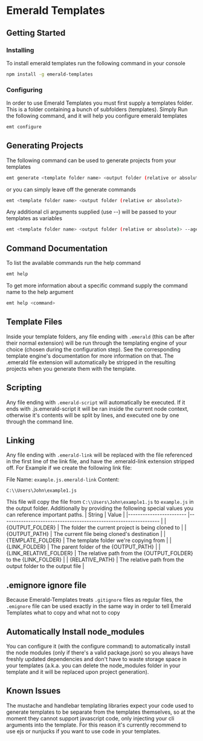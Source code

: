 # Emerald Templates
## Getting Started
### Installing
To install emerald templates run the following command in your console
```bash
npm install -g emerald-templates
```

### Configuring
In order to use Emerald Templates you must first supply a templates folder. This is a folder containing a bunch of subfolders (templates). Simply Run the following command, and it will help you configure emerald templates
```bash
emt configure
```

## Generating Projects
The following command can be used to generate projects from your templates
```bash
emt generate <template folder name> <output folder (relative or absolute)>
```
or you can simply leave off the generate commands
```bash
emt <template folder name> <output folder (relative or absolute)>
```
Any additional cli arguments supplied (use --) will be passed to your templates as variables
```bash
emt <template folder name> <output folder (relative or absolute)> --age 12
```

## Command Documentation
To list the available commands run the help command
```bash
emt help
```
To get more information about a specific command supply the command name to the help argument
```bash
emt help <command>
```

## Template Files
Inside your template folders, any file ending with `.emerald` (this can be after their normal extension) will be run through the templating engine of your choice (chosen during the configuration step). See the corresponding template engine's documentation for more information on that. The .emerald file extension will automatically be stripped in the resulting projects when you generate them with the template.

## Scripting
Any file ending with `.emerald-script` will automatically be executed. If it ends with .js.emerald-script it will be ran inside the current node context, otherwise it's contents will be split by lines, and executed one by one through the command line.

## Linking
Any file ending with `.emerald-link` will be replaced with the file referenced in the first line of the link file, and have the .emerald-link extension stripped off.
For Example if we create the following link file:


File Name: `example.js.emerald-link`
Content:
```
C:\\Users\John\example1.js
```

This file will copy the file from `C:\\Users\John\example1.js` to `example.js` in the output folder.
Additionally by providing the following special values you can reference important paths.
| String                 	| Value                                                           	|
|------------------------	|-----------------------------------------------------------------	|
| {OUTPUT_FOLDER}        	| The folder the current project is being cloned to               	|
| {OUTPUT_PATH}          	| The current file being cloned's destination                     	|
| {TEMPLATE_FOLDER}      	| The template folder we're copying from                          	|
| {LINK_FOLDER}          	| The parent folder of the {OUTPUT_PATH}                          	|
| {LINK_RELATIVE_FOLDER} 	| The relative path from the {OUTPUT_FOLDER} to the {LINK_FOLDER} 	|
| {RELATIVE_PATH}        	| The relative path from the output folder to the output file     	|

## .emignore ignore file
Because Emerald-Templates treats `.gitignore` files as regular files, the `.emignore` file can be used exactly in the same way in order to tell Emerald Templates what to copy and what not to copy


## Automatically Install node_modules
You can configure it (with the configure command) to automatically install the node modules (only if there's a valid package.json) so you always have freshly updated dependencies and don't have to waste storage space in your templates (a.k.a. you can delete the node_modules folder in your template and it will be replaced upon project generation).

## Known Issues
The mustache and handlebar templating libraries expect your code used to generate templates to be separate from the templates themselves, so at the moment they cannot support javascript code, only injecting your cli arguments into the template. For this reason it's currently recommend to use ejs or nunjucks if you want to use code in your templates.
